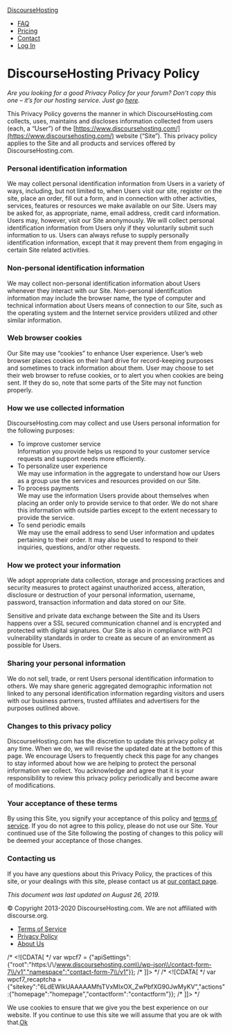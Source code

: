 [DiscourseHosting](https://www.discoursehosting.com/)

*   [FAQ](https://www.discoursehosting.com/faq/)
*   [Pricing](https://www.discoursehosting.com/pricing/)
*   [Contact](https://www.discoursehosting.com/contact/)
*   [Log In](https://controlpanel.discoursehosting.com/)

DiscourseHosting Privacy Policy
===============================

_Are you looking for a good Privacy Policy for your forum? Don’t copy this one – it’s for our hosting service. Just go [here](https://dg-datenschutz.de/privacy-policy-generator/?lang=en)._

This Privacy Policy governs the manner in which DiscourseHosting.com collects, uses, maintains and discloses information collected from users (each, a “User”) of the [https://www.discoursehosting.com/](https://www.discoursehosting.com/) website (“Site”). This privacy policy applies to the Site and all products and services offered by DiscourseHosting.com.

### Personal identification information

We may collect personal identification information from Users in a variety of ways, including, but not limited to, when Users visit our site, register on the site, place an order, fill out a form, and in connection with other activities, services, features or resources we make available on our Site. Users may be asked for, as appropriate, name, email address, credit card information. Users may, however, visit our Site anonymously. We will collect personal identification information from Users only if they voluntarily submit such information to us. Users can always refuse to supply personally identification information, except that it may prevent them from engaging in certain Site related activities.

### Non-personal identification information

We may collect non-personal identification information about Users whenever they interact with our Site. Non-personal identification information may include the browser name, the type of computer and technical information about Users means of connection to our Site, such as the operating system and the Internet service providers utilized and other similar information.

### Web browser cookies

Our Site may use “cookies” to enhance User experience. User’s web browser places cookies on their hard drive for record-keeping purposes and sometimes to track information about them. User may choose to set their web browser to refuse cookies, or to alert you when cookies are being sent. If they do so, note that some parts of the Site may not function properly.

### How we use collected information

DiscourseHosting.com may collect and use Users personal information for the following purposes:

*   To improve customer service  
    Information you provide helps us respond to your customer service requests and support needs more efficiently.
*   To personalize user experience  
    We may use information in the aggregate to understand how our Users as a group use the services and resources provided on our Site.
*   To process payments  
    We may use the information Users provide about themselves when placing an order only to provide service to that order. We do not share this information with outside parties except to the extent necessary to provide the service.
*   To send periodic emails  
    We may use the email address to send User information and updates pertaining to their order. It may also be used to respond to their inquiries, questions, and/or other requests.

### How we protect your information

We adopt appropriate data collection, storage and processing practices and security measures to protect against unauthorized access, alteration, disclosure or destruction of your personal information, username, password, transaction information and data stored on our Site.

Sensitive and private data exchange between the Site and its Users happens over a SSL secured communication channel and is encrypted and protected with digital signatures. Our Site is also in compliance with PCI vulnerability standards in order to create as secure of an environment as possible for Users.

### Sharing your personal information

We do not sell, trade, or rent Users personal identification information to others. We may share generic aggregated demographic information not linked to any personal identification information regarding visitors and users with our business partners, trusted affiliates and advertisers for the purposes outlined above.

### Changes to this privacy policy

DiscourseHosting.com has the discretion to update this privacy policy at any time. When we do, we will revise the updated date at the bottom of this page. We encourage Users to frequently check this page for any changes to stay informed about how we are helping to protect the personal information we collect. You acknowledge and agree that it is your responsibility to review this privacy policy periodically and become aware of modifications.

### Your acceptance of these terms

By using this Site, you signify your acceptance of this policy and [terms of service](https://www.discoursehosting.com/tos/). If you do not agree to this policy, please do not use our Site. Your continued use of the Site following the posting of changes to this policy will be deemed your acceptance of those changes.

### Contacting us

If you have any questions about this Privacy Policy, the practices of this site, or your dealings with this site, please contact us at [our contact page](https://www.discoursehosting.com/contact/).

_This document was last updated on August 26, 2019._

© Copyright 2013-2020 DiscourseHosting.com. We are not affiliated with discourse.org.

*   [Terms of Service](https://www.discoursehosting.com/tos/)
*   [Privacy Policy](https://www.discoursehosting.com/privacy-policy/)
*   [About Us](https://www.discoursehosting.com/about-us/)

/\* <!\[CDATA\[ \*/ var wpcf7 = {"apiSettings":{"root":"https:\\/\\/www.discoursehosting.com\\/wp-json\\/contact-form-7\\/v1","namespace":"contact-form-7\\/v1"}}; /\* \]\]> \*/ /\* <!\[CDATA\[ \*/ var wpcf7\_recaptcha = {"sitekey":"6LdEWIkUAAAAAMfsTVxMIxOX\_ZwPbfXG90JwMyKV","actions":{"homepage":"homepage","contactform":"contactform"}}; /\* \]\]> \*/

We use cookies to ensure that we give you the best experience on our website. If you continue to use this site we will assume that you are ok with that.[Ok](#)[](javascript:void(0);)